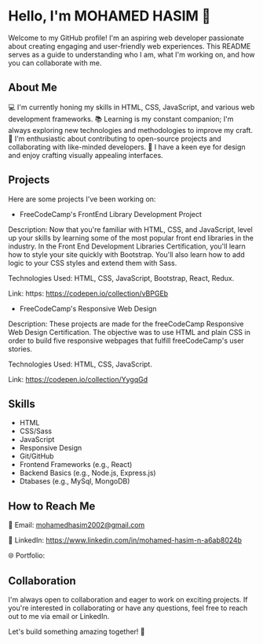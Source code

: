 # Hello, I'm MOHAMED HASIM 👋


Welcome to my GitHub profile! I'm an aspiring web developer passionate about creating engaging and user-friendly web experiences. This README serves as a guide to understanding who I am, what I'm working on, and how you can collaborate with me.


## About Me

💻 I'm currently honing my skills in HTML, CSS, JavaScript, and various web development frameworks.
📚 Learning is my constant companion; I'm always exploring new technologies and methodologies to improve my craft.
🌱 I'm enthusiastic about contributing to open-source projects and collaborating with like-minded developers.
🎨 I have a keen eye for design and enjoy crafting visually appealing interfaces.


## Projects

Here are some projects I've been working on:

* FreeCodeCamp's FrontEnd Library Development Project

Description: Now that you're familiar with HTML, CSS, and JavaScript, level up your skills by learning some of the most popular front end libraries in the industry.
In the Front End Development Libraries Certification, you'll learn how to style your site quickly with Bootstrap. You'll also learn how to add logic to your CSS styles and extend them with Sass.

Technologies Used: HTML, CSS, JavaScript, Bootstrap, React, Redux.

Link: https: https://codepen.io/collection/vBPGEb


* FreeCodeCamp's Responsive Web Design

Description: These projects are made for the freeCodeCamp Responsive Web Design Certification. The objective was to use HTML and plain CSS in order to build five responsive webpages that fulfill freeCodeCamp's user stories.

Technologies Used: HTML, CSS, JavaScript.

Link: https://codepen.io/collection/YygqGd


## Skills

* HTML
* CSS/Sass
* JavaScript
* Responsive Design
* Git/GitHub
* Frontend Frameworks (e.g., React)
* Backend Basics (e.g., Node.js, Express.js)
* Dtabases (e.g., MySql, MongoDB)


## How to Reach Me

📧 Email: mohamedhasim2002@gmail.com 

🔗 LinkedIn: https://www.linkedin.com/in/mohamed-hasim-n-a6ab8024b 

🌐 Portfolio: 


## Collaboration

I'm always open to collaboration and eager to work on exciting projects. If you're interested in collaborating or have any questions, feel free to reach out to me via email or LinkedIn.

Let's build something amazing together! 🚀






